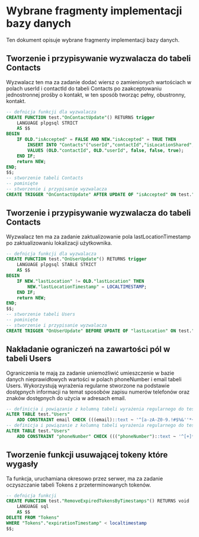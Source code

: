 # Wybrane fragmenty implementacji bazy danych
Ten dokument opisuje wybrane fragmenty implementacji bazy danych.

## Tworzenie i przypisywanie wyzwalacza do tabeli Contacts
Wyzwalacz ten ma za zadanie dodać wiersz o zamienionych wartościach w polach userId i contactId do tabeli Contacts po zaakceptowaniu jednostronnej prośby o kontakt, w ten sposób tworząc pełny, obustronny, kontakt.
```sql
-- defnicja funkcji dla wyzwalacza
CREATE FUNCTION test."OnContactUpdate"() RETURNS trigger
    LANGUAGE plpgsql STRICT
    AS $$
BEGIN
    IF OLD."isAccepted" = FALSE AND NEW."isAccepted" = TRUE THEN
        INSERT INTO "Contacts"("userId","contactId","isLocationShared","isBlocked","isAccepted")
        VALUES (OLD."contactId", OLD."userId", false, false, true);
    END IF;
    return NEW;
END;
$$;
-- stworzenie tabeli Contacts
-- pominięte
-- stworzenie i przypisanie wyzwalacza
CREATE TRIGGER "OnContactUpdate" AFTER UPDATE OF "isAccepted" ON test."Contacts" FOR EACH ROW EXECUTE FUNCTION test."OnContactUpdate"();
```

## Tworzenie i przypisywanie wyzwalacza do tabeli Contacts
Wyzwalacz ten ma za zadanie zaktualizowanie pola lastLocationTimestamp po zaktualizowaniu lokalizacji użytkownika.
```sql
-- defnicja funkcji dla wyzwalacza
CREATE FUNCTION test."OnUserUpdate"() RETURNS trigger
    LANGUAGE plpgsql STABLE STRICT
    AS $$
BEGIN
    IF NEW."lastLocation" != OLD."lastLocation" THEN
        NEW."lastLocationTimestamp" = LOCALTIMESTAMP;
    END IF;
    return NEW;
END;
$$;
-- stworzenie tabeli Users
-- pominięte
-- stworzenie i przypisanie wyzwalacza
CREATE TRIGGER "OnUserUpdate" BEFORE UPDATE OF "lastLocation" ON test."Users" FOR EACH ROW EXECUTE FUNCTION test."OnUserUpdate"();
```

## Nakładanie ograniczeń na zawartości pól w tabeli Users
Ograniczenia te mają za zadanie uniemożliwić umieszczenie w bazie danych nieprawidłowych wartości w polach phoneNumber i email tabeli Users. Wykorzystują wyrażenia regularne stworzone na podstawie dostępnych informacji na temat sposobów zapisu numerów telefonów oraz znaków dostępnych do użycia w adresach email.
```sql
-- definicja i powiązanie z kolumną tabeli wyrażenia regularnego do testowania adresów email
ALTER TABLE test."Users"
    ADD CONSTRAINT email CHECK (((email)::text ~ '^[a-zA-Z0-9.!#$%&''*+/=?^_`{|}~-]+@[a-zA-Z0-9](?:[a-zA-Z0-9-]{0,61}[a-zA-Z0-9])?(?:\.[a-zA-Z0-9](?:[a-zA-Z0-9-]{0,61}[a-zA-Z0-9])?)*$'::text)) NOT VALID;
-- definicja i powiązanie z kolumną tabeli wyrażenia regularnego do testowania numerów telefonów
ALTER TABLE test."Users"
    ADD CONSTRAINT "phoneNumber" CHECK ((("phoneNumber")::text ~ '^[+]*[(]{0,1}[0-9]{1,4}[)]{0,1}[-\s\./0-9]*$'::text)) NOT VALID;
```

## Tworzenie funkcji usuwającej tokeny które wygasły
Ta funkcja, uruchamiana okresowo przez serwer, ma za zadanie oczyszczanie tabeli Tokens z przeterminowanych tokenów.
```sql
-- defnicja funkcji
CREATE FUNCTION test."RemoveExpiredTokensByTimestamps"() RETURNS void
    LANGUAGE sql
    AS $$
DELETE FROM "Tokens"
WHERE "Tokens"."expirationTimestamp" < localtimestamp
$$;
```